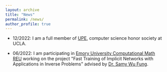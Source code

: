 ```yaml
---
layout: archive
title: "News"
permalink: /news/
author_profile: true
---
```


<!-- {% if site.talkmap_link == true %}

<p style="text-decoration:underline;"><a href="/talkmap.html">See a map of all the places I've given a talk!</a></p>

{% endif %}

{% for post in site.talks reversed %}
  {% include archive-single-talk.html %}
{% endfor %}
 -->

 <!-- News
 ====== -->
 * 12/2022: I am a full member of [UPE](https://upe.seas.ucla.edu/requirements), computer science honor society at UCLA.
 <!-- * 10/2022: I am an inductee for [UPE](https://upe.seas.ucla.edu/requirements), computer science honor society at UCLA. -->
 * 06/2022: I am participating in [Emory University Computational Math REU](http://www.math.emory.edu/site/cmds-reuret/summer2022/) working on the project "Fast Training of Implicit Networks with Applications in Inverse Problems" advised by [Dr. Samy Wu Fung](https://swufung.github.io/).
 